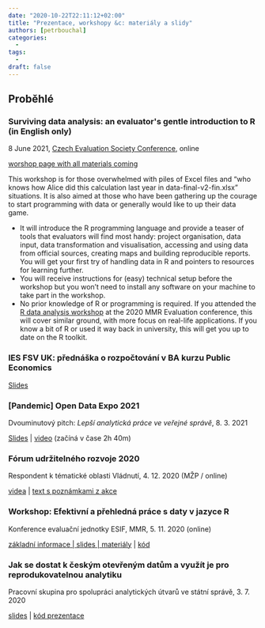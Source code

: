 ```yaml
---
date: "2020-10-22T22:11:12+02:00"
title: "Prezentace, workshopy &c: materiály a slidy"
authors: [petrbouchal]
categories:
  -
tags:
  -
draft: false
---
```


## Proběhlé

### Surviving data analysis: an evaluator's gentle introduction to R (in English only)

8 June 2021, [Czech Evaluation Society Conference](https://czecheval.cz/cs/Konference/Konference-CES-2021), online

[worshop page with all materials coming](https://petrbouchal.xyz/czecheval2021)

This workshop is for those overwhelmed with piles of Excel files and “who knows how Alice did this calculation last year in data-final-v2-fin.xlsx” situations. It is also aimed at those who have been gathering up the courage to start programming with data or generally would like to up their data game.

- It will introduce the R programming language and provide a teaser of tools that evaluators will find most handy: project organisation, data input, data transformation and visualisation, accessing and using data from official sources, creating maps and building reproducible reports. You will get your first try of handling data in R and pointers to resources for learning further.
- You will receive instructions for (easy) technical setup before the workshop but you won’t need to install any software on your machine to take part in the workshop.
- No prior knowledge of R or programming is required. If you attended the [R data analysis workshop](https://petrbouchal.xyz/eval2020) at the 2020 MMR Evaluation conference, this will cover similar ground, with more focus on real-life applications. If you know a bit of R or used it way back in university, this will get you up to date on the R toolkit.


### IES FSV UK: přednáška o rozpočtování v BA kurzu Public Economics

[Slides](https://petrbouchal.xyz/ies2021)

### \[Pandemic\] Open Data Expo 2021

Dvouminutový pitch: *Lepší analytická práce ve veřejné správě*, 8. 3. 2021

[Slides](https://petrbouchal.xyz/opendataexpo2021) | [video](https://youtu.be/W1oFsliDVqY?t=9629) (začíná v čase 2h 40m)

### Fórum udržitelného rozvoje 2020

Respondent k tématické oblasti Vládnutí, 4. 12. 2020 (MŽP / online)

[videa](https://www.facebook.com/udrzitelnyrozvoj/videos/?ref=page_internal) | [text s poznámkami z akce](/cz/post/vladnuti)

### Workshop: Efektivní a přehledná práce s daty v jazyce R

Konference evaluační jednotky ESIF, MMR, 5. 11. 2020 (online)

[základní informace | slides | materiály](https://petrbouchal.xyz/eval2020) | [kód](https://github.com/petrbouchal/eval2020)

### Jak se dostat k českým otevřeným datům a využít je pro reprodukovatelnou analytiku

Pracovní skupina pro spolupráci analytických útvarů ve státní správě, 3. 7. 2020

[slides](https://petrbouchal.xyz/slides/pssau2020-07/index.html#1) | [kód prezentace](https://github.com/petrbouchal/petrbouchal.github.io/blob/src/static/slides/pssau2020-07/index.Rmd)
